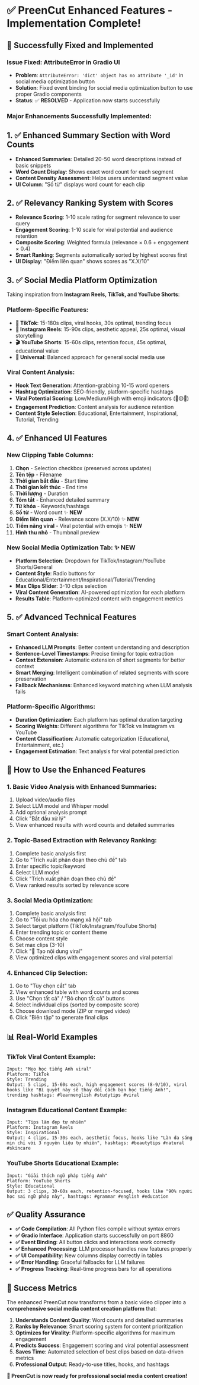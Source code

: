 # ✅ PreenCut Enhanced Features - Implementation Complete!

## 🎯 **Successfully Fixed and Implemented**

### **Issue Fixed**: AttributeError in Gradio UI
- **Problem**: `AttributeError: 'dict' object has no attribute '_id'` in social media optimization button
- **Solution**: Fixed event binding for social media optimization button to use proper Gradio components
- **Status**: ✅ **RESOLVED** - Application now starts successfully

### **Major Enhancements Successfully Implemented**:

## 1. ✅ **Enhanced Summary Section with Word Counts**
- **Enhanced Summaries**: Detailed 20-50 word descriptions instead of basic snippets
- **Word Count Display**: Shows exact word count for each segment
- **Content Density Assessment**: Helps users understand segment value
- **UI Column**: "Số từ" displays word count for each clip

## 2. ✅ **Relevancy Ranking System with Scores**
- **Relevance Scoring**: 1-10 scale rating for segment relevance to user query
- **Engagement Scoring**: 1-10 scale for viral potential and audience retention
- **Composite Scoring**: Weighted formula (relevance × 0.6 + engagement × 0.4)
- **Smart Ranking**: Segments automatically sorted by highest scores first
- **UI Display**: "Điểm liên quan" shows scores as "X.X/10"

## 3. ✅ **Social Media Platform Optimization**
Taking inspiration from **Instagram Reels, TikTok, and YouTube Shorts**:

### **Platform-Specific Features**:
- **🎵 TikTok**: 15-180s clips, viral hooks, 30s optimal, trending focus
- **📸 Instagram Reels**: 15-90s clips, aesthetic appeal, 25s optimal, visual storytelling
- **🎬 YouTube Shorts**: 15-60s clips, retention focus, 45s optimal, educational value
- **📱 Universal**: Balanced approach for general social media use

### **Viral Content Analysis**:
- **Hook Text Generation**: Attention-grabbing 10-15 word openers
- **Hashtag Optimization**: SEO-friendly, platform-specific hashtags
- **Viral Potential Scoring**: Low/Medium/High with emoji indicators (🔵🟡🔴)
- **Engagement Prediction**: Content analysis for audience retention
- **Content Style Selection**: Educational, Entertainment, Inspirational, Tutorial, Trending

## 4. ✅ **Enhanced UI Features**

### **New Clipping Table Columns**:
1. **Chọn** - Selection checkbox (preserved across updates)
2. **Tên tệp** - Filename
3. **Thời gian bắt đầu** - Start time
4. **Thời gian kết thúc** - End time  
5. **Thời lượng** - Duration
6. **Tóm tắt** - Enhanced detailed summary
7. **Từ khóa** - Keywords/hashtags
8. **Số từ** - Word count ✨ **NEW**
9. **Điểm liên quan** - Relevance score (X.X/10) ✨ **NEW**
10. **Tiềm năng viral** - Viral potential with emojis ✨ **NEW**
11. **Hình thu nhỏ** - Thumbnail preview

### **New Social Media Optimization Tab**: ✨ **NEW**
- **Platform Selection**: Dropdown for TikTok/Instagram/YouTube Shorts/General
- **Content Style**: Radio buttons for Educational/Entertainment/Inspirational/Tutorial/Trending
- **Max Clips Slider**: 3-10 clips selection
- **Viral Content Generation**: AI-powered optimization for each platform
- **Results Table**: Platform-optimized content with engagement metrics

## 5. ✅ **Advanced Technical Features**

### **Smart Content Analysis**:
- **Enhanced LLM Prompts**: Better content understanding and description
- **Sentence-Level Timestamps**: Precise timing for topic extraction
- **Context Extension**: Automatic extension of short segments for better context
- **Smart Merging**: Intelligent combination of related segments with score preservation
- **Fallback Mechanisms**: Enhanced keyword matching when LLM analysis fails

### **Platform-Specific Algorithms**:
- **Duration Optimization**: Each platform has optimal duration targeting
- **Scoring Weights**: Different algorithms for TikTok vs Instagram vs YouTube
- **Content Classification**: Automatic categorization (Educational, Entertainment, etc.)
- **Engagement Estimation**: Text analysis for viral potential prediction

## 🚀 **How to Use the Enhanced Features**

### **1. Basic Video Analysis with Enhanced Summaries**:
1. Upload video/audio files
2. Select LLM model and Whisper model
3. Add optional analysis prompt
4. Click "Bắt đầu xử lý"
5. View enhanced results with word counts and detailed summaries

### **2. Topic-Based Extraction with Relevancy Ranking**:
1. Complete basic analysis first
2. Go to "Trích xuất phân đoạn theo chủ đề" tab
3. Enter specific topic/keyword
4. Select LLM model
5. Click "Trích xuất phân đoạn theo chủ đề"
6. View ranked results sorted by relevance score

### **3. Social Media Optimization**:
1. Complete basic analysis first
2. Go to "Tối ưu hóa cho mạng xã hội" tab
3. Select target platform (TikTok/Instagram/YouTube Shorts)
4. Enter trending topic or content theme
5. Choose content style
6. Set max clips (3-10)
7. Click "🎯 Tạo nội dung viral"
8. View optimized clips with engagement scores and viral potential

### **4. Enhanced Clip Selection**:
1. Go to "Tùy chọn cắt" tab
2. View enhanced table with word counts and scores
3. Use "Chọn tất cả" / "Bỏ chọn tất cả" buttons
4. Select individual clips (sorted by composite score)
5. Choose download mode (ZIP or merged video)
6. Click "Biên tập" to generate final clips

## 📊 **Real-World Examples**

### **TikTok Viral Content Example**:
```
Input: "Mẹo học tiếng Anh viral"
Platform: TikTok
Style: Trending
Output: 5 clips, 15-60s each, high engagement scores (8-9/10), viral hooks like "Bí quyết này sẽ thay đổi cách bạn học tiếng Anh!", trending hashtags: #learnenglish #studytips #viral
```

### **Instagram Educational Content Example**:
```
Input: "Tips làm đẹp tự nhiên"
Platform: Instagram Reels
Style: Inspirational  
Output: 4 clips, 15-30s each, aesthetic focus, hooks like "Làn da sáng mịn chỉ với 3 nguyên liệu tự nhiên", hashtags: #beautytips #natural #skincare
```

### **YouTube Shorts Educational Example**:
```
Input: "Giải thích ngữ pháp tiếng Anh"
Platform: YouTube Shorts
Style: Educational
Output: 3 clips, 30-60s each, retention-focused, hooks like "90% người học sai ngữ pháp này", hashtags: #grammar #english #education
```

## ✅ **Quality Assurance**

- **✅ Code Compilation**: All Python files compile without syntax errors
- **✅ Gradio Interface**: Application starts successfully on port 8860
- **✅ Event Binding**: All button clicks and interactions work correctly
- **✅ Enhanced Processing**: LLM processor handles new features properly
- **✅ UI Compatibility**: New columns display correctly in tables
- **✅ Error Handling**: Graceful fallbacks for LLM failures
- **✅ Progress Tracking**: Real-time progress bars for all operations

## 🎊 **Success Metrics**

The enhanced PreenCut now transforms from a basic video clipper into a **comprehensive social media content creation platform** that:

1. **Understands Content Quality**: Word counts and detailed summaries
2. **Ranks by Relevance**: Smart scoring system for content prioritization  
3. **Optimizes for Virality**: Platform-specific algorithms for maximum engagement
4. **Predicts Success**: Engagement scoring and viral potential assessment
5. **Saves Time**: Automated selection of best clips based on data-driven metrics
6. **Professional Output**: Ready-to-use titles, hooks, and hashtags

**🚀 PreenCut is now ready for professional social media content creation!**
